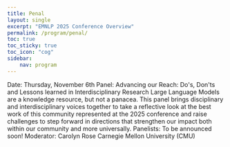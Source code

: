 ```yaml
---
title: Penal 
layout: single
excerpt: "EMNLP 2025 Conference Overview"
permalink: /program/penal/
toc: true
toc_sticky: true
toc_icon: "cog" 
sidebar: 
    nav: program
---
```


Date: Thursday, November 6th
Panel: Advancing our Reach: Do's, Don'ts and Lessons learned in Interdisciplinary Research
Large Language Models are a knowledge resource, but not a panacea. This panel brings disciplinary and interdisciplinary voices together to take a reflective look at the best work of this community represented at the 2025 conference and raise challenges to step forward in directions that strengthen our impact both within our community and more universally.
Panelists: To be announced soon!
Moderator: Carolyn Rose Carnegie Mellon University (CMU)
